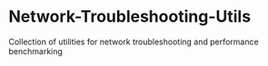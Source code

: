# Network-Troubleshooting-Utils
Collection of utilities for network troubleshooting and performance benchmarking 
